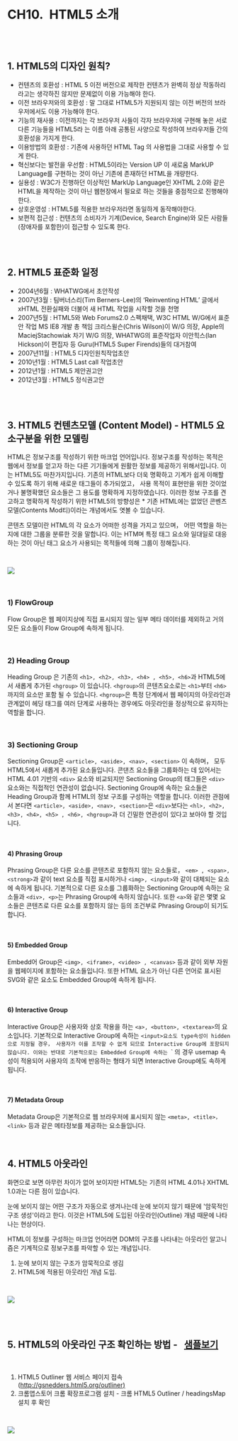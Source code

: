# CH10.  HTML5 소개

<br>
<br>

## 1. HTML5의 디자인 원칙?

- 컨텐츠의 호환성 : HTML 5 이전 버전으로 제작한 컨텐츠가 완벽히 정상 작동하리라고는 생각하진 않지만 문제없이 이용 가능해야 한다.
- 이전 브라우저와의 호환성 : 말 그대로 HTML5가 지원되지 않는 이전 버전의 브라우저에서도 이용 가능해야 한다.
- 기능의 재사용 : 이전까지는 각 브라우저 사들이 각자 브라우저에 구현해 놓은 서로 다른 기능들을 HTML5라 는 이름 아래 공통된 사양으로 작성하여 브라우저들 간의 호환성을 가지게 한다.
- 이용방법의 호환성 : 기존에 사용하던 HTML Tag 의 사용법을 그대로 사용할 수 있게 한다.
- 혁신보다는 발전을 우선함 : HTML5이라는 Version UP 이 새로움 MarkUP Language를 구현하는 것이 아닌 기존에 존재하던 HTML을 개량한다.
- 실용성 : W3C가 진행하던 이상적인 MarkUp Language인 XHTML 2.0와 같은 HTML을 제작하는 것이 아닌 웹현장에서 필요로 하는 것들을 중점적으로 진행해야한다.
- 상호운영성 : HTML5를 적용한 브라우저라면 동일하게 동작해야한다.
- 보편적 접근성 : 컨텐츠의 소비자가 기계(Device, Search Engine)와 모든 사람들(장애자를 포함한)이 접근할 수 있도록 한다.

<br>
<br>

## 2. HTML5 표준화 일정

- 2004년6월 : WHATWG에서 초안작성
- 2007년3월 : 팀버너스리(Tim Berners-Lee)의 ‘Reinventing HTML’ 글에서 xHTML 전환실패와 더불어 새 HTML 작업을 시작할 것을 천명
- 2007년5월 : HTML5와 Web Forums2.0 스펙채택, W3C HTML W/G에서 표준안 작업 MS IE8 개발 총 책임 크리스윌슨(Chris Wilson)이 W/G 의장, Apple의 MaciejStachowiak 차기 W/G 의장, WHATWG의 표준작업자 이안힉스(Ian Hickson)이 편집자 등 Guru(HTML5 Super Firends)들의 대거참여
- 2007년11월 : HTML5 디자인원칙작업초안
- 2010년1월 : HTML5 Last call 작업초안
- 2012년1월 : HTML5 제안권고안
- 2012년3월 : HTML5 정식권고안

<br>
<br>

## 3. HTML5 컨텐츠모델 (Content Model) - HTML5 요소구분을 위한 모델링

HTML은 정보구조를 작성하기 위한 마크업 언어입니다. 정보구조를 작성하는 목적은 웹에서 정보를 얻고자 하는 다른 기기들에게 원활한 정보를 제공하기 위해서입니다. 이는 HTML5도 마찬가지입니다. 기존의 HTML보다 더욱 명확하고 기계가 쉽게 이해할 수 있도록 하기 위해 새로운 태그들이 추가되었고， 사용 목적이 표현만을 위한 것이었거나 불명확했던 요소들은 그 용도를 명확하게 지정하였습니다. 이러한 정보 구조를 견고하고 명확하게 작성하기 위한 HTML5의 방향성은 \* 기존 HTML에는 없었던 콘벤츠 모델(Contents Mod티)이라는 개념에서도 엿볼 수 있습니다.

콘텐츠 모델이란 HTML의 각 요소가 어떠한 성격을 가지고 있으며， 어떤 역할을 하는지에 대한 그룹을 분류한 것을 말합니다. 이는 HTM며 특정 태그 요소와 일대일로 대응하는 것이 아닌 태그 요소가 사용되는 목적들에 의해 그룹이 정해집니다.

<br>  

![](Files/tag-img6.jpg) 
  
<br>  

### 1) FlowGroup

Flow Group은 웹 페이지상에 직접 표시되지 않는 일부 메타 데이터를 제외하고 거의 모든 요소들이 Flow Group에 속하게 됩니다.

<br>

### 2) Heading Group

Heading Group 은 기존의 `<h1>, <h2>, <h3>, <h4> , <h5>, <h6>`과 HTML5에서 새롭게 추가된 `<hgroup>` 이 있습니다. `<hgroup>`의 콘텐츠요소로는 `<h1>`부터 `<h6>`까지의 요소만 포함 될 수 있습니다. `<hgroup>`은 특정 단계에서 웹 페이지의 아웃라인과 관계없이 헤딩 태그를 여러 단계로 사용하는 경우에도 아웃라인을 정상적으로 유지하는 역할을 합니다.

<br>

### 3) Sectioning Group

Sectioning Group은 `<article>, <aside>, <nav>, <section>` 이 속하며， 모두 HTML5에서 새롭게 추가된 요소들입니다. 콘댄츠 요소들을 그룹화하는 데 있어서는 HTML 4.01 기반의 `<div>` 요소와 비교되지만 Sectioning Group의 태그들은 `<div>` 요소와는 직접적인 연관성이 없습니다. Sectioning Group에 속하는 요소들은 Heading Group과 함께 HTML의 정보 구조를 구성하는 역할을 합니다. 이러한 관점에서 본다면 `<article>, <aside>, <nav>, <section>`은 `<div>`보다는 `<hl>, <h2>, <h3>, <h4>, <h5> , <h6>, <hgroup>`과 더 긴밀한 연관성이 있다고 보아야 할 것입니다.

<br>

#### 4) Phrasing Group

Phrasing Group은 다른 요소를 콘텐츠로 포함하지 않는 요소들로， `<em> , <span>,<strong>`과 같이 text 요소를 직접 표시하거나 `<img>, <input>`와 같이 대체되는 요소에 속하게 됩니다. 기본적으로 다른 요소를 그룹화하는 Sectioning Group에 속하는 요소들과 `<div>, <p>`는 Phrasing Group에 속하지 않습니다. 또한 `<a>`와 같은 몇몇 요소들은 콘텐츠로 다른 요소를 포함하지 않는 등의 조건부로 Phrasing Group이 되기도 합니다.

<br>

#### 5) Embedded Group

Embedd어 Group은 `<img>, <iframe>, <video> , <canvas>` 등과 같이 외부 자원을 웹페이지에 포함하는 요소들입니다. 또한 HTML 요소가 아닌 다른 언어로 표시된 SVG와 같은 요소도 Embedded Group에 속하게 됩니다.

<br>

#### 6) Interactive Group

Interactive Group은 사용자와 상호 작용을 하는 `<a>, <button>, <textarea>`의 요소입니다. 기본적으로 Interactive Group에 속하는 `<input>요소도 type속성이 hidden으로 지정될 경우， 사용자가 이를 조작할 수 없게 되므로 Interactive Group에 포함되지 않습니다. 이와는 반대로 기본적으로는 Embedded Group에 속하는 `<img>` 의 경우 usemap 속성이 적용되어 사용자의 조작에 반응하는 형태가 되면 Interactive Group에도 속하게 됩니다.

<br>

#### 7) Metadata Group

Metadata Group은 기본적으로 웹 브라우저에 표시되지 않는 `<meta>, <title>， <link>` 등과 같은 메타정보를 제공하는 요소들입니다.

<br>  

## 4. HTML5 아웃라인  

화면으로 보면 아무런 차이가 없어 보이지만 HTML5는 기존의 HTML 4.01나 XHTML 1.0과는 다른 점이 있습니다. 

눈에 보이지 않는 어떤 구조가 자동으로 생겨나는데 눈에 보이지 않기 때문에 '암묵적인 구조 생성'이라고 한다. 이것은 HTML5에 도입된 아웃라인(Outline) 개념 때문에 나타나는 현상이다. 

HTML이 정보를 구성하는 마크업 언어라면 DOM의 구조를 나타내는 아웃라인 알고니즘은 기계적으로 정보구조를 파악할 수 있는 개념입니다.  

1. 눈에 보이지 않는 구조가 암묵적으로 생김
2. HTML5에 적용된 아웃라인 개념 도입.

<br>

![](Files/tag-img7.jpg) 

<br>
<br>  

## 5. HTML5의 아웃라인 구조 확인하는 방법 \-   [샘플보기](http://wdschools.co.kr/gate/classroom/chapter1-html5/page/sample/html5-test1.html)

<br>

1. HTML5 Outliner 웹 서비스 페이지 접속 ([http://gsnedders.html5.org/outliner)](http://gsnedders.html5.org/outliner\))
2. 크롬앱스토어 크롬 확장프로그램 설치 - 크롬 HTML5 Outliner / headingsMap 설치 후 확인

<br>

![](Files/tag-img8.jpg) 